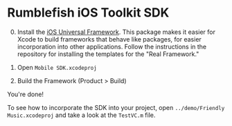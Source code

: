 # Rumblefish iOS Toolkit SDK

0. Install the [iOS Universal Framework](https://github.com/kstenerud/iOS-Universal-Framework.git). This package makes it easier for Xcode to build frameworks that behave like packages, for easier incorporation into other applications. Follow the instructions in the repository for installing the templates for the "Real Framework."

1. Open `Mobile SDK.xcodeproj`

2. Build the Framework (Product > Build)

You're done!

To see how to incorporate the SDK into your project, open `../demo/Friendly Music.xcodeproj` and take a look at the `TestVC.m` file.

